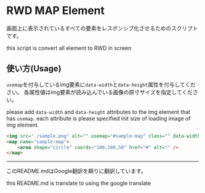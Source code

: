 # RWD MAP Element

画面上に表示されているすべての<map>要素をレスポンシブ化させるためのスクリプトです。

this script is convert all <map> element to RWD in screen

## 使い方(Usage)

`usemap`を付与しているimg要素に`data-width`と`data-height`属性を付与してください。
各属性値はimg要素が読み込んでいる画像の原寸サイズを指定してください。

please add `data-width` and `data-height` attributes to the img element that has `usemap`.
each attribute is please specified init size of loading image of img element.
```html
<img src="./sample.png" alt="" usemap="#sample-map" class="" data-width="200" data-height="100">
<map name="sample-map">
    <area shape="circle" coords="100,100,50" href="#" alt="" />
</map>
```

---
このREADME.mdはGoogle翻訳を頼りに翻訳しています。

this README.md is translate to using the google translate